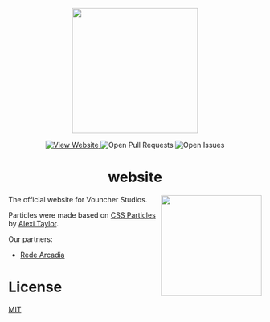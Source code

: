 <p align="center">
  <img align='center' src='https://i.imgur.com/1dJlaAn.png' height='250px'>
</p>

<p align="center">
   <a href="https://vouncherstudios.com">
    <img alt="View Website" src="https://img.shields.io/badge/website-null?color=ff0076&label=View&style=for-the-badge">
   </a>
   <img alt="Open Pull Requests" src="https://img.shields.io/github/issues-raw/vouncherstudios/website?color=ff0076&label=issues&style=for-the-badge">
   <img alt="Open Issues" src="https://img.shields.io/github/issues-pr-raw/vouncherstudios/website?color=ff0076&label=pull%20requests&style=for-the-badge">
</p>

<h1 align="center">website</h1>

<a href="https://discord.gg/crZaJj9Pgq">
  <img align='right' src='https://discord.com/api/guilds/904581152793329714/widget.png?style=banner4' width='200"'>
</a>

The official website for Vouncher Studios.

Particles were made based on [CSS Particles](https://codepen.io/alexitaylor/pen/RgxJwg) by [Alexi Taylor](https://codepen.io/alexitaylor).

Our partners:

- [Rede Arcadia](https://redearcadia.com)

# License

[MIT](https://github.com/vouncherstudios/website/blob/master/LICENSE)
